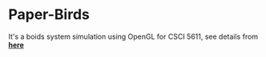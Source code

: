 # Paper-Birds
It's a boids system simulation using OpenGL for CSCI 5611, see details from [**here**](https://sites.google.com/umn.edu/zhaoronglian/home)


